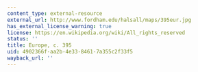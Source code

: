 ```yaml
---
content_type: external-resource
external_url: http://www.fordham.edu/halsall/maps/395eur.jpg
has_external_license_warning: true
license: https://en.wikipedia.org/wiki/All_rights_reserved
status: ''
title: Europe, c. 395
uid: 4902366f-aa2b-4e33-8461-7a355c2f33f5
wayback_url: ''
---
```

